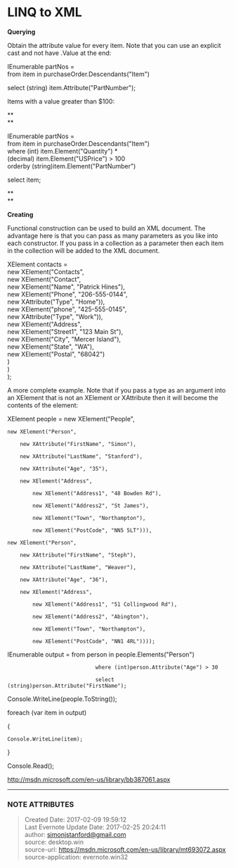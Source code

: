 # LINQ to XML

**Querying**

Obtain the attribute value for every item. Note that you can use an explicit
cast and not have .Value at the end:

  

IEnumerable<string> partNos =  
from item in purchaseOrder.Descendants("Item")

select (string) item.Attribute("PartNumber");

  

Items with a value greater than $100:

 **  
**

IEnumerable <XElement> partNos =  
from item in purchaseOrder.Descendants("Item")  
where (int) item.Element("Quantity") *  
    (decimal) item.Element("USPrice") > 100   
orderby (string)item.Element("PartNumber")

select item;

 **  
**

 **Creating**

Functional construction can be used to build an XML document. The advantage
here is that you can pass as many parameters as you like into each
constructor. If you pass in a collection as a parameter then each item in the
collection will be added to the XML document.

  

XElement contacts =  
new XElement("Contacts",  
    new XElement("Contact",   
        new XElement("Name", "Patrick Hines"),   
        new XElement("Phone", "206-555-0144",   
            new XAttribute("Type", "Home")),   
        new XElement("phone", "425-555-0145",   
            new XAttribute("Type", "Work")),   
        new XElement("Address",   
            new XElement("Street1", "123 Main St"),   
            new XElement("City", "Mercer Island"),   
            new XElement("State", "WA"),   
            new XElement("Postal", "68042")   
        )   
    )   
);  
  

  

A more complete example. Note that if you pass a type as an argument into an
XElement that is not an XElement or XAttribute then it will become the
contents of the element:

  

XElement people = new XElement("People",

    new XElement("Person",

        new XAttribute("FirstName", "Simon"),

        new XAttribute("LastName", "Stanford"),

        new XAttribute("Age", "35"),

        new XElement("Address",

            new XElement("Address1", "48 Bowden Rd"),

            new XElement("Address2", "St James"),

            new XElement("Town", "Northampton"),

            new XElement("PostCode", "NN5 5LT"))),

    new XElement("Person",

        new XAttribute("FirstName", "Steph"),

        new XAttribute("LastName", "Weaver"),

        new XAttribute("Age", "36"),

        new XElement("Address",

            new XElement("Address1", "51 Collingwood Rd"),

            new XElement("Address2", "Abington"),

            new XElement("Town", "Northampton"),

            new XElement("PostCode", "NN1 4RL"))));

  

IEnumerable<string> output = from person in people.Elements("Person")

                                where (int)person.Attribute("Age") > 30

                                select (string)person.Attribute("FirstName");

  

Console.WriteLine(people.ToString());

  

foreach (var item in output)

{

    Console.WriteLine(item);

}

  

Console.Read();

  

  

<http://msdn.microsoft.com/en-us/library/bb387061.aspx>

  


---
### NOTE ATTRIBUTES
>Created Date: 2017-02-09 19:59:12  
>Last Evernote Update Date: 2017-02-25 20:24:11  
>author: simonjstanford@gmail.com  
>source: desktop.win  
>source-url: https://msdn.microsoft.com/en-us/library/mt693072.aspx  
>source-application: evernote.win32  